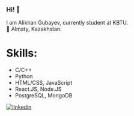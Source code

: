 ### Hi! 👋
I am Alikhan Gubayev, currently student at KBTU. <br>
📍 Almaty, Kazakhstan. <br>

# Skills:
<ul>
  <li>C/C++</li>
  <li>Python</li>
  <li>HTML/CSS, JavaScript</li>
  <li>React.JS, Node.JS</li>
  <li>PostgreSQL, MongoDB</li>
</ul>

[![linkedin](https://img.shields.io/badge/linkedin-0A66C2?style=for-the-badge&logo=linkedin&logoColor=white)](https://www.linkedin.com/in/alikhan-gubayev-773855233/)

<!--
**akidra4L/akidra4L** is a ✨ _special_ ✨ repository because its `README.md` (this file) appears on your GitHub profile.

Here are some ideas to get you started:

- 🔭 I’m currently working on ...
- 🌱 I’m currently learning ...
- 👯 I’m looking to collaborate on ...
- 🤔 I’m looking for help with ...
- 💬 Ask me about ...
- 📫 How to reach me: ...
- 😄 Pronouns: ...
- ⚡ Fun fact: ...
-->
